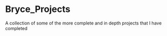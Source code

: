 # Bryce_Projects
A collection of some of the more complete and in depth projects that I have completed

